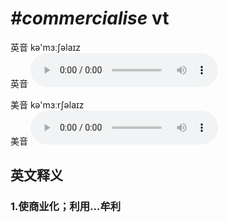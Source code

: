 # ***\#commercialise*** vt
英音 kə'mɜːʃəlaɪz  
英音
<audio src="./media/commercialise1_AAC.aac" controls="controls"></audio>

美音 kə'mɜːrʃəlaɪz  
美音
<audio src="./media/commercialise1_AAC.aac" controls="controls"></audio>



  

英文释义
---
### 1.**使商业化；利用…牟利**  


